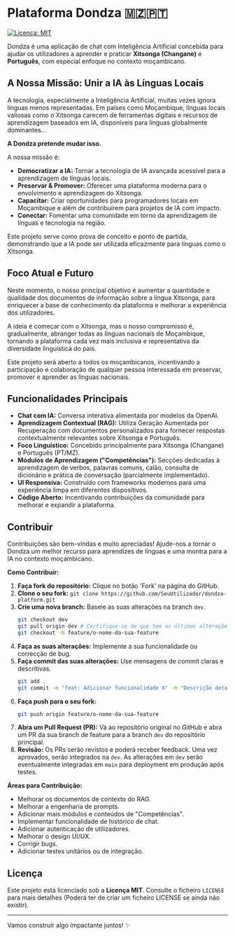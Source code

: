 # Plataforma Dondza 🇲🇿🇵🇹

[![Licença: MIT](https://img.shields.io/badge/License-MIT-yellow.svg)](https://opensource.org/licenses/MIT) <!-- Opcional: Adicione mais badges (estado do build, etc.) depois -->

Dondza é uma aplicação de chat com Inteligência Artificial concebida para ajudar os utilizadores a aprender e praticar **Xitsonga (Changane)** e **Português**, com especial enfoque no contexto moçambicano.

## A Nossa Missão: Unir a IA às Línguas Locais

A tecnologia, especialmente a Inteligência Artificial, muitas vezes ignora línguas menos representadas. Em países como Moçambique, línguas locais valiosas como o Xitsonga carecem de ferramentas digitais e recursos de aprendizagem baseados em IA, disponíveis para línguas globalmente dominantes...

**A Dondza pretende mudar isso.**

A nossa missão é:
*   **Democratizar a IA:** Tornar a tecnologia de IA avançada acessível para a aprendizagem de línguas locais.
*   **Preservar & Promover:** Oferecer uma plataforma moderna para o envolvimento e aprendizagem do Xitsonga.
*   **Capacitar:** Criar oportunidades para programadores locais em Moçambique e além de contribuírem para projetos de IA com impacto.
*   **Conectar:** Fomentar uma comunidade em torno da aprendizagem de línguas e tecnologia na região.

Este projeto serve como prova de conceito e ponto de partida, demonstrando que a IA pode ser utilizada eficazmente para línguas como o Xitsonga.

## Foco Atual e Futuro

Neste momento, o nosso principal objetivo é aumentar a quantidade e qualidade dos documentos de informação sobre a língua Xitsonga, para enriquecer a base de conhecimento da plataforma e melhorar a experiência dos utilizadores.

A ideia é começar com o Xitsonga, mas o nosso compromisso é, gradualmente, abranger todas as línguas nacionais de Moçambique, tornando a plataforma cada vez mais inclusiva e representativa da diversidade linguística do país.

Este projeto será aberto a todos os moçambicanos, incentivando a participação e colaboração de qualquer pessoa interessada em preservar, promover e aprender as línguas nacionais.

## Funcionalidades Principais

*   **Chat com IA:** Conversa interativa alimentada por modelos da OpenAI.
*   **Aprendizagem Contextual (RAG):** Utiliza Geração Aumentada por Recuperação com documentos personalizados para fornecer respostas contextualmente relevantes sobre Xitsonga e Português.
*   **Foco Linguístico:** Concebido principalmente para Xitsonga (Changane) e Português (PT/MZ).
*   **Módulos de Aprendizagem ("Competências"):** Secções dedicadas à aprendizagem de verbos, palavras comuns, calão, consulta de dicionário e prática de conversação (parcialmente implementado).
*   **UI Responsiva:** Construído com frameworks modernos para uma experiência limpa em diferentes dispositivos.
*   **Código Aberto:** Incentivando contribuições da comunidade para melhorar e expandir a plataforma.

## Contribuir

Contribuições são bem-vindas e muito apreciadas! Ajude-nos a tornar o Dondza um melhor recurso para aprendizes de línguas e uma montra para a IA no contexto moçambicano.

**Como Contribuir:**

1.  **Faça fork do repositório:** Clique no botão 'Fork' na página do GitHub.
2.  **Clone o seu fork:** `git clone https://github.com/SeuUtilizador/dondza-platform.git`
3.  **Crie uma nova branch:** Baseie as suas alterações na branch `dev`.
    ```bash
    git checkout dev
    git pull origin dev # Certifique-se de que tem as últimas alterações do dev original
    git checkout -b feature/o-nome-da-sua-feature
    ```
4.  **Faça as suas alterações:** Implemente a sua funcionalidade ou correcção de bug.
5.  **Faça commit das suas alterações:** Use mensagens de commit claras e descritivas.
    ```bash
    git add .
    git commit -m "feat: Adicionar funcionalidade X" -m "Descrição detalhada das alterações..."
    ```
6.  **Faça push para o seu fork:**
    ```bash
    git push origin feature/o-nome-da-sua-feature
    ```
7.  **Abra um Pull Request (PR):** Vá ao repositório original no GitHub e abra um PR da sua branch de feature para a branch `dev` do repositório principal.
8.  **Revisão:** Os PRs serão revistos e poderá receber feedback. Uma vez aprovados, serão integrados na `dev`. As alterações em `dev` serão eventualmente integradas em `main` para deployment em produção após testes.

**Áreas para Contribuição:**

*   Melhorar os documentos de contexto do RAG.
*   Melhorar a engenharia de prompts.
*   Adicionar mais módulos e conteúdos de "Competências".
*   Implementar funcionalidade de histórico de chat.
*   Adicionar autenticação de utilizadores.
*   Melhorar o design UI/UX.
*   Corrigir bugs.
*   Adicionar testes unitários ou de integração.

## Licença

Este projeto está licenciado sob a **Licença MIT**. Consulte o ficheiro `LICENSE` para mais detalhes (Poderá ter de criar um ficheiro LICENSE se ainda não existir).

---

Vamos construir algo impactante juntos! ✨

